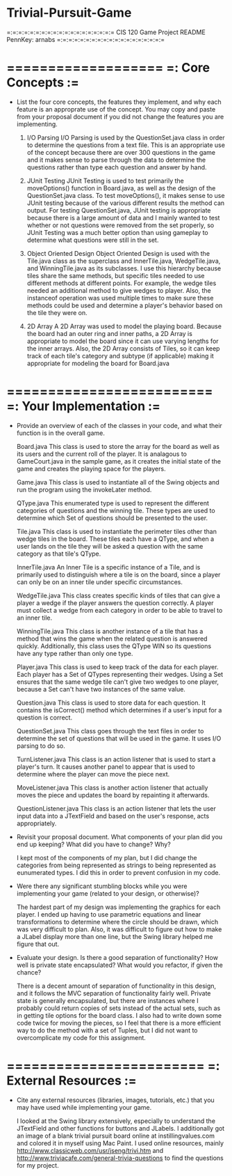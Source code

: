 # Trivial-Pursuit-Game
=:=:=:=:=:=:=:=:=:=:=:=:=:=:=:=:=:=:=
CIS 120 Game Project README
PennKey: arnabs
=:=:=:=:=:=:=:=:=:=:=:=:=:=:=:=:=:=:=

===================
=: Core Concepts :=
===================

- List the four core concepts, the features they implement, and why each feature
  is an approprate use of the concept. You may copy and paste from your proposal
  document if you did not change the features you are implementing.

  1. I/O Parsing
     I/O Parsing is used by the QuestionSet.java class in order to determine
     the questions from a text file. This is an appropriate use of the concept
     because there are over 300 questions in the game and it makes sense to
     parse through the data to determine the questions rather than type each
     question and answer by hand.

  2. JUnit Testing
     JUnit Testing is used to test primarily the moveOptions() function in
     Board.java, as well as the design of the QuestionSet.java class. To test
     moveOptions(), it makes sense to use JUnit testing because of the various
     different results the method can output. For testing QuestionSet.java, JUnit
     testing is appropriate because there is a large amount of data and I mainly
     wanted to test whether or not questions were removed from the set properly,
     so JUnit Testing was a much better option than using gameplay to determine
     what questions were still in the set.

  3. Object Oriented Design
     Object Oriented Design is used with the Tile.java class as the superclass
     and InnerTile.java, WedgeTile.java, and WinningTile.java as its subclasses.
     I use this hierarchy because tiles share the same methods, but specific tiles
     needed to use different methods at different points. For example, the wedge
     tiles needed an additional method to give wedges to player. Also, the
     instanceof operation was used multiple times to make sure these methods could
     be used and determine a player's behavior based on the tile they were on.

  4. 2D Array
     A 2D Array was used to model the playing board. Because the board had an outer
     ring and inner paths, a 2D Array is appropriate to model the board since it
     can use varying lengths for the inner arrays. Also, the 2D Array consists of
     Tiles, so it can keep track of each tile's category and subtype (if applicable)
     making it appropriate for modeling the board for Board.java


=========================
=: Your Implementation :=
=========================

- Provide an overview of each of the classes in your code, and what their
  function is in the overall game.
  
  Board.java
  This class is used to store the array for the board as well as its users
  and the current roll of the player. It is analagous to GameCourt.java
  in the sample game, as it creates the initial state of the game and creates
  the playing space for the players.
  
  Game.java
  This class is used to instantiate all of the Swing objects and run the program
  using the invokeLater method.
  
  QType.java
  This enumerated type is used to represent the different categories of questions
  and the winning tile. These types are used to determine which Set of questions
  should be presented to the user.
  
  Tile.java
  This class is used to instantiate the perimeter tiles other than wedge tiles in
  the board. These tiles each have a QType, and when a user lands on the tile they
  will be asked a question with the same category as that tile's QType.
  
  InnerTile.java
  An Inner Tile is a specific instance of a Tile, and is primarily used to 
  distinguish where a tile is on the board, since a player can only be on an
  inner tile under specific circumstances.
  
  WedgeTile.java
  This class creates specific kinds of tiles that can give a player a wedge if the
  player answers the question correctly. A player must collect a wedge from each 
  category in order to be able to travel to an inner tile.
  
  WinningTile.java
  This class is another instance of a tile that has a method that wins the game when
  the related question is answered quickly. Additionally, this class uses the 
  QType WIN so its questions have any type rather than only one type.
  
  Player.java
  This class is used to keep track of the data for each player. Each player has a 
  Set of QTypes representing their wedges. Using a Set ensures that the same wedge 
  tile can't give two wedges to one player, because a Set can't have two instances
  of the same value.
  
  Question.java
  This class is used to store data for each question. It contains the isCorrect()
  method which determines if a user's input for a question is correct.
  
  QuestionSet.java
  This class goes through the text files in order to determine the set of questions
  that will be used in the game. It uses I/O parsing to do so.
  
  TurnListener.java
  This class is an action listener that is used to start a player's turn. It causes
  another panel to appear that is used to determine where the player can move the
  piece next.
  
  MoveListener.java
  This class is another action listener that actually moves the piece and updates
  the board by repainting it afterwards.
  
  QuestionListener.java
  This class is an action listener that lets the user input data into a JTextField
  and based on the user's response, acts appropriately.
  
- Revisit your proposal document. What components of your plan did you end up
  keeping? What did you have to change? Why?
  
  I kept most of the components of my plan, but I did change the categories
  from being represented as strings to being represented as eunumerated types.
  I did this in order to prevent confusion in my code.


- Were there any significant stumbling blocks while you were implementing your
  game (related to your design, or otherwise)?
  
  The hardest part of my design was implementing the graphics for each player.
  I ended up having to use parametric equations and linear transformations to
  determine where the circle should be drawn, which was very difficult to plan.
  Also, it was difficult to figure out how to make a JLabel display more than one
  line, but the Swing library helped me figure that out.


- Evaluate your design. Is there a good separation of functionality? How well is
  private state encapsulated? What would you refactor, if given the chance?
  
  There is a decent amount of separation of functionality in this design, and it
  follows the MVC separation of functionality fairly well. Private state is 
  generally encapsulated, but there are instances where I probably could return
  copies of sets instead of the actual sets, such as in getting tile options for the 
  board class. I also had to write down some code twice for moving the pieces, so
  I feel that there is a more efficient way to do the method with a set of Tuples,
  but I did not want to overcomplicate my code for this assignment.



========================
=: External Resources :=
========================

- Cite any external resources (libraries, images, tutorials, etc.) that you may
  have used while implementing your game.
  
  I looked at the Swing library extensively, especially to understand the 
  JTextField and other functions for buttons and JLabels. I additionally got an
  image of a blank trivial pursuit board online at instillingvalues.com
  and colored it in myself using Mac Paint. I used online resources, mainly 
  http://www.classicweb.com/usr/jseng/trivi.htm and
  http://www.triviacafe.com/general-trivia-questions
  to find the questions for my project.
